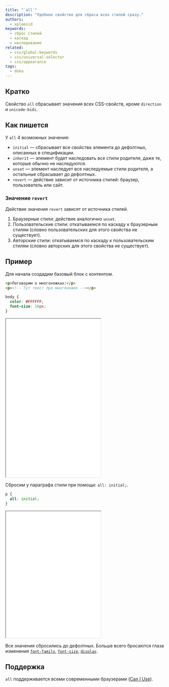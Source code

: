 ```yaml
---
title: "`all`"
description: "Удобное свойство для сброса всех стилей сразу."
authors:
  - xpleesid
keywords:
  - сброс стилей
  - каскад
  - наследование
related:
  - css/global-keywords
  - css/universal-selector
  - css/appearance
tags:
  - doka
---
```


## Кратко

Свойство `all` сбрасывает значения всех CSS-свойств, кроме `direction` и `unicode-bidi`.

## Как пишется

У `all` 4 возможных значения:

- `initial` — сбрасывает все свойства элемента до дефолтных, описанных в спецификации.
- `inherit` — элемент будет наследовать все стили родителя, даже те, которые обычно не наследуются.
- `unset` — элемент наследует все наследуемые стили родителя, а остальные сбрасывает до дефолтных.
- `revert` — действие зависит от источника стилей: браузер, пользователь или сайт.

### Значение `revert`

Действие значения `revert` зависят от источника стилей.

1. Браузерные стили: действие аналогично `unset`.
1. Пользовательские стили: откатываемся по каскаду к браузерным стилям (словно пользовательских для этого свойства не существует).
1. Авторские стили: откатываемся по каскаду к пользовательским стилям (словно авторских для этого свойства не существует).

## Пример

Для начала создадим базовый блок с контентом.

```html
<p>Поговорим о многоножках:</p>
<p><!-- Тут текст про многоножек --></p>
```

```css
body {
  color: #FFFFFF;
  font-size: 16px;
}
```

<iframe src="demos/basic/" title="Пример с initial" height="500"></iframe>

Сбросим у параграфа стили при помощи: `all: initial;`.

```css
p {
  all: initial;
}
```

<iframe src="demos/initial/" title="Пример с initial" height="400"></iframe>

Все значения сбросились до дефолтных. Больше всего бросаются глаза изменения [`font-family`](/css/font-family/), [`font-size`](/css/font-size/), [`display`](/css/display/).

## Поддержка

`all` поддерживается всеми современными браузерами ([Can I Use](https://caniuse.com/css-all)).
